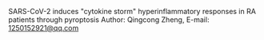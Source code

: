 SARS-CoV-2 induces "cytokine storm" hyperinflammatory responses in RA patients through pyroptosis
Author: Qingcong Zheng, E-mail: 1250152921@qq.com
